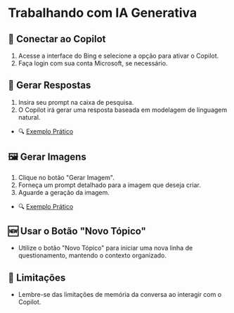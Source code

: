 # Trabalhando com IA Generativa

## 🔌 Conectar ao Copilot
1. Acesse a interface do Bing e selecione a opção para ativar o Copilot.
2. Faça login com sua conta Microsoft, se necessário.

## 📝 Gerar Respostas
1. Insira seu prompt na caixa de pesquisa.
2. O Copilot irá gerar uma resposta baseada em modelagem de linguagem natural.
- 🔍 [Exemplo Prático](/Output/RespostaGramado.md)

## 🖼 Gerar Imagens
1. Clique no botão "Gerar Imagem".
2. Forneça um prompt detalhado para a imagem que deseja criar.
3. Aguarde a geração da imagem.
- 🔍 [Exemplo Prático](/Output/RespostaImagemMulherNuvem.md)

## 🆕 Usar o Botão "Novo Tópico"
- Utilize o botão "Novo Tópico" para iniciar uma nova linha de questionamento, mantendo o contexto organizado.

## 🚧 Limitações
- Lembre-se das limitações de memória da conversa ao interagir com o Copilot.